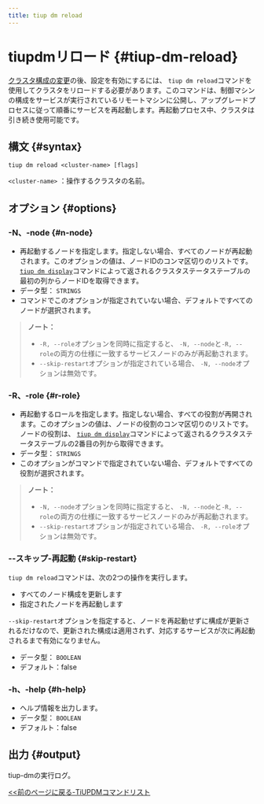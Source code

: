 ```yaml
---
title: tiup dm reload
---
```


# tiupdmリロード {#tiup-dm-reload}

[クラスタ構成の変更](/tiup/tiup-component-dm-edit-config.md)の後、設定を有効にするには、 `tiup dm reload`コマンドを使用してクラスタをリロードする必要があります。このコマンドは、制御マシンの構成をサービスが実行されているリモートマシンに公開し、アップグレードプロセスに従って順番にサービスを再起動します。再起動プロセス中、クラスタは引き続き使用可能です。

## 構文 {#syntax}

```shell
tiup dm reload <cluster-name> [flags]
```

`<cluster-name>` ：操作するクラスタの名前。

## オプション {#options}

### -N、-node {#n-node}

-   再起動するノードを指定します。指定しない場合、すべてのノードが再起動されます。このオプションの値は、ノードIDのコンマ区切りのリストです。 [`tiup dm display`](/tiup/tiup-component-dm-display.md)コマンドによって返されるクラスタステータステーブルの最初の列からノードIDを取得できます。
-   データ型： `STRINGS`
-   コマンドでこのオプションが指定されていない場合、デフォルトですべてのノードが選択されます。

> **ノート：**
>
> -   `-R, --role`オプションを同時に指定すると、 `-N, --node`と`-R, --role`の両方の仕様に一致するサービスノードのみが再起動されます。
> -   `--skip-restart`オプションが指定されている場合、 `-N, --node`オプションは無効です。

### -R、-role {#r-role}

-   再起動するロールを指定します。指定しない場合、すべての役割が再開されます。このオプションの値は、ノードの役割のコンマ区切りのリストです。ノードの役割は、 [`tiup dm display`](/tiup/tiup-component-dm-display.md)コマンドによって返されるクラスタステータステーブルの2番目の列から取得できます。
-   データ型： `STRINGS`
-   このオプションがコマンドで指定されていない場合、デフォルトですべての役割が選択されます。

> **ノート：**
>
> -   `-N, --node`オプションを同時に指定すると、 `-N, --node`と`-R, --role`の両方の仕様に一致するサービスノードのみが再起動されます。
> -   `--skip-restart`オプションが指定されている場合、 `-R, --role`オプションは無効です。

### --スキップ-再起動 {#skip-restart}

`tiup dm reload`コマンドは、次の2つの操作を実行します。

-   すべてのノード構成を更新します
-   指定されたノードを再起動します

`--skip-restart`オプションを指定すると、ノードを再起動せずに構成が更新されるだけなので、更新された構成は適用されず、対応するサービスが次に再起動されるまで有効になりません。

-   データ型： `BOOLEAN`
-   デフォルト：false

### -h、-help {#h-help}

-   ヘルプ情報を出力します。
-   データ型： `BOOLEAN`
-   デフォルト：false

## 出力 {#output}

tiup-dmの実行ログ。

[&lt;&lt;前のページに戻る-TiUPDMコマンドリスト](/tiup/tiup-component-dm.md#command-list)
